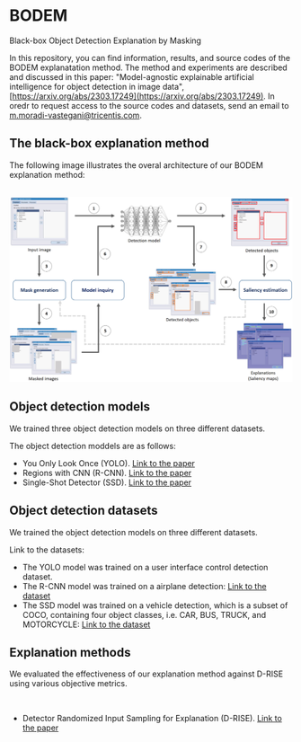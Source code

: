 # BODEM
Black-box Object Detection Explanation by Masking

In this repository, you can find information, results, and source codes of the BODEM explanatation method. The method and experiments are described and discussed in this paper: "Model-agnostic explainable artificial intelligence for object detection in image data", [https://arxiv.org/abs/2303.17249](https://arxiv.org/abs/2303.17249).
In oredr to request access to the source codes and datasets, send an email to m.moradi-vastegani@tricentis.com.

<h2>The black-box explanation method</h2>
<p>The following image illustrates the overal architecture of our BODEM explanation method:</p>
<br>
<img width="1000" src="https://github.com/mmoradi-iut/BODEM/blob/main/Figure-1.jpg">

<h2>Object detection models</h2>
<p>We trained three object detection models on three different datasets.</p>
<p>The object detection moddels are as follows:
<br>

- You Only Look Once (YOLO). [Link to the paper](https://www.cv-foundation.org/openaccess/content_cvpr_2016/html/Redmon_You_Only_Look_CVPR_2016_paper.html)
- Regions with CNN (R-CNN). [Link to the paper](http://openaccess.thecvf.com/content_cvpr_2014/html/Girshick_Rich_Feature_Hierarchies_2014_CVPR_paper.html)
- Single-Shot Detector (SSD). [Link to the paper](https://link.springer.com/chapter/10.1007/978-3-319-46448-0_2)</p>

<h2>Object detection datasets</h2>
<p>We trained the object detection models on three different datasets.</p>
<p>Link to the datasets:
<br>

- The YOLO model was trained on a user interface control detection dataset.
- The R-CNN model was trained on a airplane detection: [Link to the dataset](https://www.kaggle.com/datasets/airbusgeo/airbus-aircrafts-sample-dataset)
- The SSD model was trained on a vehicle detection, which is a subset of COCO, containing four object classes, i.e. CAR, BUS, TRUCK, and MOTORCYCLE: [Link to the dataset](https://link.springer.com/chapter/10.1007/978-3-319-10602-1_48)</p>

<h2>Explanation methods</h2>
<p>We evaluated the effectiveness of our explanation method against D-RISE using various objective metrics.</p>
<br>

- Detector Randomized Input Sampling for Explanation (D-RISE). [Link to the paper](http://openaccess.thecvf.com/content/CVPR2021/html/Petsiuk_Black-Box_Explanation_of_Object_Detectors_via_Saliency_Maps_CVPR_2021_paper.html)</p>
